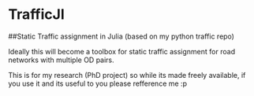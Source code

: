 # TrafficJl

##Static Traffic assignment in Julia (based on my python traffic repo)

Ideally this will become a toolbox for static traffic assignment for road networks with multiple 
OD pairs.

This is for my research (PhD project) so while its made freely available,
if you use it and its useful to you please refference me :p

